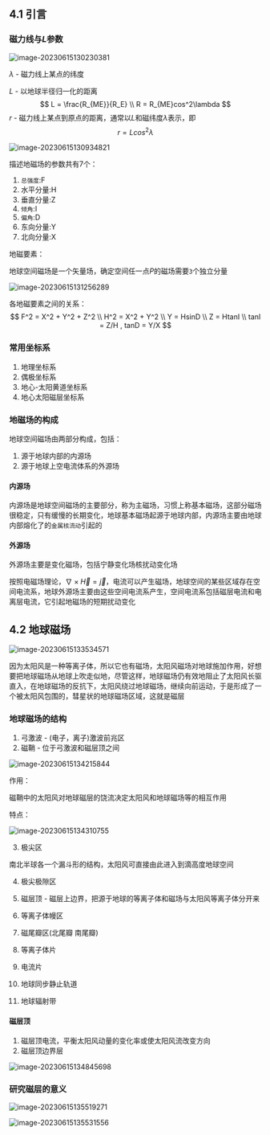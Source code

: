 ## 4.1 引言

### 磁力线与$L$参数

![image-20230615130230381](C:\Users\24248\AppData\Roaming\Typora\typora-user-images\image-20230615130230381.png)

$\lambda$ - 磁力线上某点的纬度

$L$ - 以地球半径归一化的距离
$$
L = \frac{R_{ME}}{R_E} \\ 
R = R_{ME}cos^2\lambda
$$
$r$ - 磁力线上某点到原点的距离，通常以$L$和磁纬度$\lambda$表示，即
$$
r = L cos^2\lambda
$$




![image-20230615130934821](C:\Users\24248\AppData\Roaming\Typora\typora-user-images\image-20230615130934821.png)

描述地磁场的参数共有7个：

1. `总强度`:F
2. 水平分量:H
3. 垂直分量:Z
4. `倾角`:I
5. `偏角`:D
6. 东向分量:Y
7. 北向分量:X



地磁要素：

地球空间磁场是一个矢量场，确定空间任一点$P$的磁场需要`3`个独立分量

![image-20230615131256289](C:\Users\24248\AppData\Roaming\Typora\typora-user-images\image-20230615131256289.png)

各地磁要素之间的关系：
$$
F^2 = X^2 + Y^2 + Z^2 \\
H^2 = X^2 + Y^2 \\
Y = HsinD \\
Z = HtanI \\
tanI = Z/H , tanD = Y/X
$$


### 常用坐标系

1. 地理坐标系
2. 偶极坐标系
3. 地心-太阳黄道坐标系
4. 地心太阳磁层坐标系



### 地磁场的构成

地球空间磁场由两部分构成，包括：

1. 源于地球内部的内源场
2. 源于地球上空电流体系的外源场



#### 内源场

内源场是地球空间磁场的主要部分，称为主磁场，习惯上称基本磁场，这部分磁场很稳定，只有缓慢的长期变化，地球基本磁场起源于地球内部，内源场主要由地球内部熔化了的`金属核流动`引起的

#### 外源场

外源场主要是变化磁场，包括宁静变化场核扰动变化场

按照电磁场理论，$\nabla \times \vec{H} = \vec{j}$，电流可以产生磁场，地球空间的某些区域存在空间电流系，地球外源场主要由这些空间电流系产生，空间电流系包括磁层电流和电离层电流，它引起地磁场的短期扰动变化



## 4.2 地球磁场

![image-20230615133534571](C:\Users\24248\AppData\Roaming\Typora\typora-user-images\image-20230615133534571.png)



因为太阳风是一种等离子体，所以它也有磁场，太阳风磁场对地球施加作用，好想要把地球磁场从地球上吹走似地，尽管这样，地球磁场仍有效地阻止了太阳风长驱直入，在地球磁场的反抗下，太阳风绕过地球磁场，继续向前运动，于是形成了一个被太阳风包围的，彗星状的地球磁场区域，这就是磁层



### 地球磁场的结构

1. 弓激波 - (电子，离子)激波前兆区
2. 磁鞘 - 位于弓激波和磁层顶之间

![image-20230615134215844](C:\Users\24248\AppData\Roaming\Typora\typora-user-images\image-20230615134215844.png)

作用：

磁鞘中的太阳风对地球磁层的饶流决定太阳风和地球磁场等的相互作用

特点：

![image-20230615134310755](C:\Users\24248\AppData\Roaming\Typora\typora-user-images\image-20230615134310755.png)



3. 极尖区

南北半球各一个漏斗形的结构，太阳风可直接由此进入到滴高度地球空间

4. 极尖极隙区

5. 磁层顶 - 磁层上边界，把源于地球的等离子体和磁场与太阳风等离子体分开来

6. 等离子体幔区
7. 磁尾瓣区(北尾瓣 南尾瓣)
8. 等离子体片
9. 电流片
10. 地球同步静止轨道
11. 地球辐射带

#### 磁层顶

1. 磁层顶电流，平衡太阳风动量的变化率或使太阳风流改变方向
2. 磁层顶边界层

![image-20230615134845698](C:\Users\24248\AppData\Roaming\Typora\typora-user-images\image-20230615134845698.png)



### 研究磁层的意义

![image-20230615135519271](C:\Users\24248\AppData\Roaming\Typora\typora-user-images\image-20230615135519271.png)

![image-20230615135531556](C:\Users\24248\AppData\Roaming\Typora\typora-user-images\image-20230615135531556.png)

